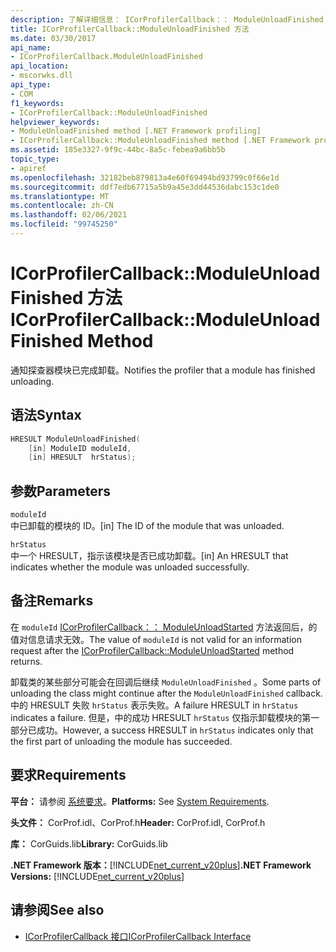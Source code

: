 ```yaml
---
description: 了解详细信息： ICorProfilerCallback：： ModuleUnloadFinished 方法
title: ICorProfilerCallback::ModuleUnloadFinished 方法
ms.date: 03/30/2017
api_name:
- ICorProfilerCallback.ModuleUnloadFinished
api_location:
- mscorwks.dll
api_type:
- COM
f1_keywords:
- ICorProfilerCallback::ModuleUnloadFinished
helpviewer_keywords:
- ModuleUnloadFinished method [.NET Framework profiling]
- ICorProfilerCallback::ModuleUnloadFinished method [.NET Framework profiling]
ms.assetid: 185e3327-9f9c-44bc-8a5c-febea9a6bb5b
topic_type:
- apiref
ms.openlocfilehash: 32182beb879813a4e60f69494bd93799c0f66e1d
ms.sourcegitcommit: ddf7edb67715a5b9a45e3dd44536dabc153c1de0
ms.translationtype: MT
ms.contentlocale: zh-CN
ms.lasthandoff: 02/06/2021
ms.locfileid: "99745250"
---
```

# <a name="icorprofilercallbackmoduleunloadfinished-method"></a><span data-ttu-id="8212a-103">ICorProfilerCallback::ModuleUnloadFinished 方法</span><span class="sxs-lookup"><span data-stu-id="8212a-103">ICorProfilerCallback::ModuleUnloadFinished Method</span></span>

<span data-ttu-id="8212a-104">通知探查器模块已完成卸载。</span><span class="sxs-lookup"><span data-stu-id="8212a-104">Notifies the profiler that a module has finished unloading.</span></span>  
  
## <a name="syntax"></a><span data-ttu-id="8212a-105">语法</span><span class="sxs-lookup"><span data-stu-id="8212a-105">Syntax</span></span>  
  
```cpp  
HRESULT ModuleUnloadFinished(  
    [in] ModuleID moduleId,  
    [in] HRESULT  hrStatus);  
```  
  
## <a name="parameters"></a><span data-ttu-id="8212a-106">参数</span><span class="sxs-lookup"><span data-stu-id="8212a-106">Parameters</span></span>  

 `moduleId`  
 <span data-ttu-id="8212a-107">中已卸载的模块的 ID。</span><span class="sxs-lookup"><span data-stu-id="8212a-107">[in] The ID of the module that was unloaded.</span></span>  
  
 `hrStatus`  
 <span data-ttu-id="8212a-108">中一个 HRESULT，指示该模块是否已成功卸载。</span><span class="sxs-lookup"><span data-stu-id="8212a-108">[in] An HRESULT that indicates whether the module was unloaded successfully.</span></span>  
  
## <a name="remarks"></a><span data-ttu-id="8212a-109">备注</span><span class="sxs-lookup"><span data-stu-id="8212a-109">Remarks</span></span>  

 <span data-ttu-id="8212a-110">在 `moduleId` [ICorProfilerCallback：： ModuleUnloadStarted](icorprofilercallback-moduleunloadstarted-method.md) 方法返回后，的值对信息请求无效。</span><span class="sxs-lookup"><span data-stu-id="8212a-110">The value of `moduleId` is not valid for an information request after the [ICorProfilerCallback::ModuleUnloadStarted](icorprofilercallback-moduleunloadstarted-method.md) method returns.</span></span>  
  
 <span data-ttu-id="8212a-111">卸载类的某些部分可能会在回调后继续 `ModuleUnloadFinished` 。</span><span class="sxs-lookup"><span data-stu-id="8212a-111">Some parts of unloading the class might continue after the `ModuleUnloadFinished` callback.</span></span> <span data-ttu-id="8212a-112">中的 HRESULT 失败 `hrStatus` 表示失败。</span><span class="sxs-lookup"><span data-stu-id="8212a-112">A failure HRESULT in `hrStatus` indicates a failure.</span></span> <span data-ttu-id="8212a-113">但是，中的成功 HRESULT `hrStatus` 仅指示卸载模块的第一部分已成功。</span><span class="sxs-lookup"><span data-stu-id="8212a-113">However, a success HRESULT in `hrStatus` indicates only that the first part of unloading the module has succeeded.</span></span>  
  
## <a name="requirements"></a><span data-ttu-id="8212a-114">要求</span><span class="sxs-lookup"><span data-stu-id="8212a-114">Requirements</span></span>  

 <span data-ttu-id="8212a-115">**平台：** 请参阅 [系统要求](../../get-started/system-requirements.md)。</span><span class="sxs-lookup"><span data-stu-id="8212a-115">**Platforms:** See [System Requirements](../../get-started/system-requirements.md).</span></span>  
  
 <span data-ttu-id="8212a-116">**头文件：** CorProf.idl、CorProf.h</span><span class="sxs-lookup"><span data-stu-id="8212a-116">**Header:** CorProf.idl, CorProf.h</span></span>  
  
 <span data-ttu-id="8212a-117">**库：** CorGuids.lib</span><span class="sxs-lookup"><span data-stu-id="8212a-117">**Library:** CorGuids.lib</span></span>  
  
 <span data-ttu-id="8212a-118">**.NET Framework 版本：**[!INCLUDE[net_current_v20plus](../../../../includes/net-current-v20plus-md.md)]</span><span class="sxs-lookup"><span data-stu-id="8212a-118">**.NET Framework Versions:** [!INCLUDE[net_current_v20plus](../../../../includes/net-current-v20plus-md.md)]</span></span>  
  
## <a name="see-also"></a><span data-ttu-id="8212a-119">请参阅</span><span class="sxs-lookup"><span data-stu-id="8212a-119">See also</span></span>

- [<span data-ttu-id="8212a-120">ICorProfilerCallback 接口</span><span class="sxs-lookup"><span data-stu-id="8212a-120">ICorProfilerCallback Interface</span></span>](icorprofilercallback-interface.md)
